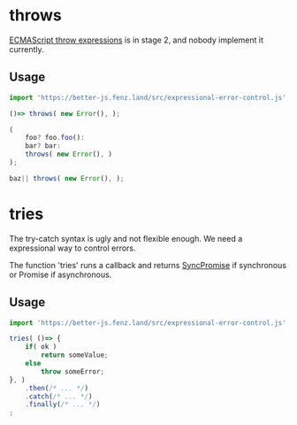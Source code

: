 # throws

[ECMAScript throw expressions](https://github.com/tc39/proposal-throw-expressions) is in stage 2, 
and nobody implement it currently. 

## Usage

```javascript
import 'https://better-js.fenz.land/src/expressional-error-control.js';

()=> throws( new Error(), );

(
	foo? foo.foo():
	bar? bar:
	throws( new Error(), )
);

baz|| throws( new Error(), );
```

# tries

The try-catch syntax is ugly and not flexible enough. We need a expressional way to control errors.

The function 'tries' runs a callback and returns [SyncPromise](./SyncPromise.md) if synchronous or Promise if asynchronous. 

## Usage

```javascript
import 'https://better-js.fenz.land/src/expressional-error-control.js';

tries( ()=> {
	if( ok )
		return someValue;
	else
		throw someError;
}, )
	.then(/* ... */)
	.catch(/* ... */)
	.finally(/* ... */)
;
```
